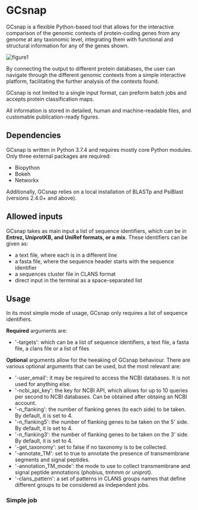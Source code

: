 # GCsnap

GCsnap is a flexible Python-based tool that allows for the interactive comparison of the genomic contexts of protein-coding genes from any genome at any taxonomic level, integrating them with functional and structural information for any of the genes shown. 

![figure1](https://github.com/JoanaMPereira/GCsnap/blob/master/examples/Fig1.png)

By connecting the output to different protein databases, the user can navigate through the different genomic contexts from a simple interactive platform, facilitating the further analysis of the contexts found. 

GCsnap is not limited to a single input format, can preform batch jobs and accepts protein classification maps. 

All information is stored in detailed, human and machine-readable files, and customable publication-ready figures.

## Dependencies

GCsnap is written in Python 3.7.4 and requires mostly core Python modules. Only three external packages are required: 
  - Biopython
  - Bokeh
  - Networkx 

Additionally, GCsnap relies on a local installation of BLASTp and PsiBlast (versions 2.4.0+ and above). 

## Allowed inputs

GCsnap takes as main input a list of sequence identifiers, which can be in **Entrez, UniprotKB, and UniRef formats, or a mix**. These identifiers can be given as:
  - a text file, where each is in a different line
  - a fasta file, where the sequence header starts with the sequence identifier
  - a sequences cluster file in CLANS format
  - direct input in the terminal as a space-separated list
  
## Usage

In its most simple mode of usage, GCsnap only requires a list of sequence identifiers. 

**Required** arguments are:
  - '-targets': which can be a list of sequence identifiers, a text file, a fasta file, a clans file or a list of files
 
**Optional** arguments allow for the tweaking of GCsnap behaviour. There are various optional arguments that can be used, but the most relevant are:
  - '-user_email': it may be required to access the NCBI databases. It is not used for anything else.
  - '-ncbi_api_key': the key for NCBI API, which allows for up to 10 queries per second to NCBI databases. Can be obtained after obtaing an NCBI account.
  - '-n_flanking': the number of flanking genes (to each side) to be taken. By default, it is set to 4.
  - '-n_flanking5': the number of flanking genes to be taken on the 5' side. By default, it is set to 4.
  - '-n_flanking3': the number of flanking genes to be taken on the 3' side. By default, it is set to 4.
  - '-get_taxonomy': set to false if no taxonomy is to be collected.
  - '-annotate_TM': set to true to annotate the presence of transmembrane segments and signal peptides.
  - '-annotation_TM_mode': the mode to use to collect transmembrane and signal peptide annotations (phobius, tmhmm or uniprot).
  - '-clans_pattern': a set of patterns in CLANS groups names that define different groups to be considered as independent jobs.
 
### Simple job

